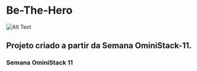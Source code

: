 # Be-The-Hero

![Alt Text](https://user-images.githubusercontent.com/62043171/78032791-ed511480-733b-11ea-83ce-ba061edeec89.png)


## Projeto criado a partir da Semana OminiStack-11.

### Semana OminiStack 11


